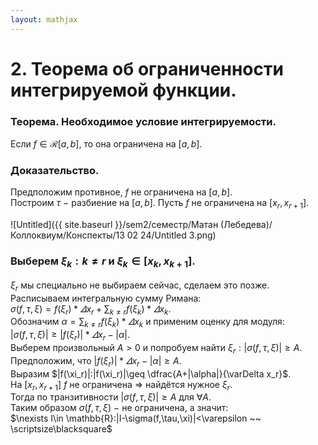 ```yaml
---  
layout: mathjax  
---  
```

  
# 2. Теорема об ограниченности интегрируемой функции.  
  
### Теорема. Необходимое условие интегрируемости.  
Если $f\in\mathcal{R}[a,b]$, то она ограничена на $[a,b].$  
  
### Доказательство.  
Предположим противное, $f$ не ограничена на $[a,b]$.  
Построим $\tau~-$ разбиение на $[a,b].$ Пусть $f$ не ограничена на $[x_r,x_{r+1}].$  
  
![Untitled]({{ site.baseurl }}/sem2/семестр/Матан (Лебедева)/Коллоквиум/Конспекты/13 02 24/Untitled 3.png)  
  
### Выберем $\xi_k:k\neq r$ и $\xi_k\in[x_k,x_{k+1}].$  
$\xi_r$ мы специально не выбираем сейчас, сделаем это позже.  
Расписываем интегральную сумму Римана:  
$\displaystyle\sigma(f,\tau,\xi)=f(\xi_r)*\varDelta x_r+\sum_{k\neq r}f(\xi_k)*\varDelta x_k$.  
Обозначим $\displaystyle\alpha=\sum_{k\neq r}f(\xi_k)*\varDelta x_k$ и применим оценку для модуля:  
$|\sigma(f,\tau,\xi)|\geq|f(\xi_r)|*\varDelta x_r-|\alpha|.$  
Выберем произвольный $A>0$ и попробуем найти $\xi_r:|\sigma(f,\tau,\xi)|\geq A$.  
Предположим, что $|f(\xi_r)|*\varDelta x_r-|\alpha|\ge A$.  
Выразим $|f(\xi_r)|:|f(\xi_r)|\geq \dfrac{A+|\alpha|}{\varDelta x_r}$.  
На $[x_r,x_{r+1}]~f$ не ограничена $\Rightarrow$ найдётся нужное  $\xi_r$.  
Тогда по транзитивности $|\sigma(f,\tau,\xi)|\geq A$ для $\forall A.$  
Таким образом $\sigma(f,\tau,\xi)~-$ не ограничена, а значит:  
$\nexists I\in \mathbb{R}:|I-\sigma(f,\tau,\xi)|<\varepsilon ~~ \scriptsize\blacksquare$  
